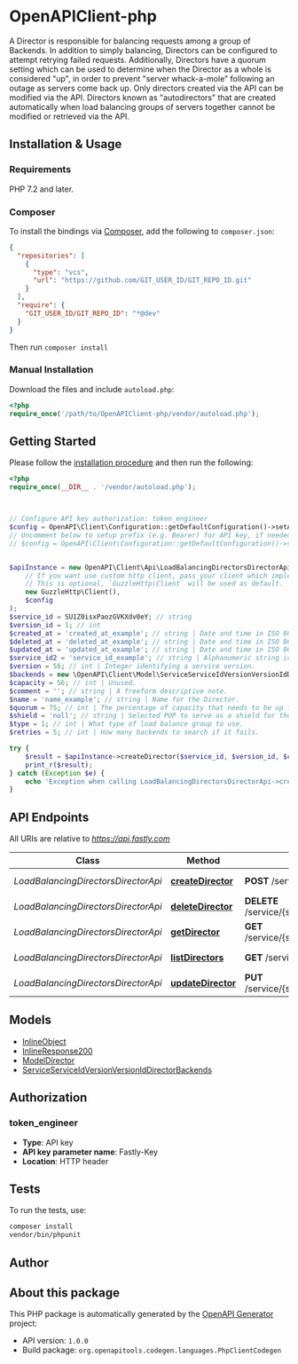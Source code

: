 # OpenAPIClient-php

A Director is responsible for balancing requests among a group of Backends. In addition to simply balancing, Directors can be configured to attempt retrying failed requests. Additionally, Directors have a quorum setting which can be used to determine when the Director as a whole is considered \"up\", in order to prevent \"server whack-a-mole\" following an outage as servers come back up. Only directors created via the API can be modified via the API. Directors known as \"autodirectors\" that are created automatically when load balancing groups of servers together cannot be modified or retrieved via the API.


## Installation & Usage

### Requirements

PHP 7.2 and later.

### Composer

To install the bindings via [Composer](https://getcomposer.org/), add the following to `composer.json`:

```json
{
  "repositories": [
    {
      "type": "vcs",
      "url": "https://github.com/GIT_USER_ID/GIT_REPO_ID.git"
    }
  ],
  "require": {
    "GIT_USER_ID/GIT_REPO_ID": "*@dev"
  }
}
```

Then run `composer install`

### Manual Installation

Download the files and include `autoload.php`:

```php
<?php
require_once('/path/to/OpenAPIClient-php/vendor/autoload.php');
```

## Getting Started

Please follow the [installation procedure](#installation--usage) and then run the following:

```php
<?php
require_once(__DIR__ . '/vendor/autoload.php');



// Configure API key authorization: token_engineer
$config = OpenAPI\Client\Configuration::getDefaultConfiguration()->setApiKey('Fastly-Key', 'YOUR_API_KEY');
// Uncomment below to setup prefix (e.g. Bearer) for API key, if needed
// $config = OpenAPI\Client\Configuration::getDefaultConfiguration()->setApiKeyPrefix('Fastly-Key', 'Bearer');


$apiInstance = new OpenAPI\Client\Api\LoadBalancingDirectorsDirectorApi(
    // If you want use custom http client, pass your client which implements `GuzzleHttp\ClientInterface`.
    // This is optional, `GuzzleHttp\Client` will be used as default.
    new GuzzleHttp\Client(),
    $config
);
$service_id = SU1Z0isxPaozGVKXdv0eY; // string
$version_id = 1; // int
$created_at = 'created_at_example'; // string | Date and time in ISO 8601 format.
$deleted_at = 'deleted_at_example'; // string | Date and time in ISO 8601 format.
$updated_at = 'updated_at_example'; // string | Date and time in ISO 8601 format.
$service_id2 = 'service_id_example'; // string | Alphanumeric string identifying the service.
$version = 56; // int | Integer identifying a service version.
$backends = new \OpenAPI\Client\Model\ServiceServiceIdVersionVersionIdDirectorBackends(); // \OpenAPI\Client\Model\ServiceServiceIdVersionVersionIdDirectorBackends[] | List of backends associated to a director.
$capacity = 56; // int | Unused.
$comment = ''; // string | A freeform descriptive note.
$name = 'name_example'; // string | Name for the Director.
$quorum = 75; // int | The percentage of capacity that needs to be up for a director to be considered up. `0` to `100`.
$shield = 'null'; // string | Selected POP to serve as a shield for the backends. Defaults to `null` meaning no origin shielding if not set. Refer to the [datacenters API endpoint](/reference/api/utils/datacenter/) to get a list of available POPs used for shielding.
$type = 1; // int | What type of load balance group to use.
$retries = 5; // int | How many backends to search if it fails.

try {
    $result = $apiInstance->createDirector($service_id, $version_id, $created_at, $deleted_at, $updated_at, $service_id2, $version, $backends, $capacity, $comment, $name, $quorum, $shield, $type, $retries);
    print_r($result);
} catch (Exception $e) {
    echo 'Exception when calling LoadBalancingDirectorsDirectorApi->createDirector: ', $e->getMessage(), PHP_EOL;
}

```

## API Endpoints

All URIs are relative to *https://api.fastly.com*

Class | Method | HTTP request | Description
------------ | ------------- | ------------- | -------------
*LoadBalancingDirectorsDirectorApi* | [**createDirector**](docs/Api/LoadBalancingDirectorsDirectorApi.md#createdirector) | **POST** /service/{service_id}/version/{version_id}/director | Create a director
*LoadBalancingDirectorsDirectorApi* | [**deleteDirector**](docs/Api/LoadBalancingDirectorsDirectorApi.md#deletedirector) | **DELETE** /service/{service_id}/version/{version_id}/director/{director_name} | Delete a director
*LoadBalancingDirectorsDirectorApi* | [**getDirector**](docs/Api/LoadBalancingDirectorsDirectorApi.md#getdirector) | **GET** /service/{service_id}/version/{version_id}/director/{director_name} | Get a director
*LoadBalancingDirectorsDirectorApi* | [**listDirectors**](docs/Api/LoadBalancingDirectorsDirectorApi.md#listdirectors) | **GET** /service/{service_id}/version/{version_id}/director | List directors
*LoadBalancingDirectorsDirectorApi* | [**updateDirector**](docs/Api/LoadBalancingDirectorsDirectorApi.md#updatedirector) | **PUT** /service/{service_id}/version/{version_id}/director/{director_name} | Update a director

## Models

- [InlineObject](docs/Model/InlineObject.md)
- [InlineResponse200](docs/Model/InlineResponse200.md)
- [ModelDirector](docs/Model/ModelDirector.md)
- [ServiceServiceIdVersionVersionIdDirectorBackends](docs/Model/ServiceServiceIdVersionVersionIdDirectorBackends.md)

## Authorization

### token_engineer

- **Type**: API key
- **API key parameter name**: Fastly-Key
- **Location**: HTTP header


## Tests

To run the tests, use:

```bash
composer install
vendor/bin/phpunit
```

## Author



## About this package

This PHP package is automatically generated by the [OpenAPI Generator](https://openapi-generator.tech) project:

- API version: `1.0.0`
- Build package: `org.openapitools.codegen.languages.PhpClientCodegen`
